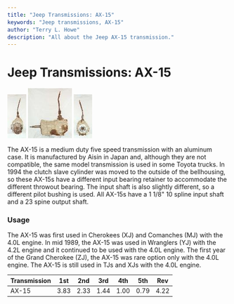 ```yaml
---
title: "Jeep Transmissions: AX-15"
keywords: "Jeep transmissions, AX-15"
author: "Terry L. Howe"
description: "All about the Jeep AX-15 transmission."
---
```


# Jeep Transmissions: AX-15

[![AX-15 front](/trans/ax15fT.jpg)](/trans/ax15f.jpg)
[![AX-15 side](/trans/ax15sT.jpg)](/trans/ax15s.jpg)
[![AX-15 back](/trans/ax15bT.jpg)](/trans/ax15b.jpg)

The AX-15 is a medium duty five speed transmission with an
aluminum case.
It is manufactured by Aisin in Japan and, although they are not
compatible, the same model transmission is used in some Toyota trucks.
In 1994 the clutch slave cylinder was moved
to the outside of the bellhousing, so these AX-15s have a different
input bearing retainer to accommodate the different throwout bearing.
The input shaft is also slightly different, so a different pilot
bushing is used.  All AX-15s have a 1 1/8" 10 spline input shaft
and a 23 spine output shaft.

### Usage

The AX-15 was first used in Cherokees (XJ) and Comanches (MJ)
with the 4.0L engine.  In mid 1989, the AX-15 was used in Wranglers
(YJ) with the 4.2L engine and it continued to be used with the 4.0L
engine.  The first year of the Grand Cherokee (ZJ), the AX-15 was
rare option only with the 4.0L engine.  The AX-15 is
still used in TJs and XJs with the 4.0L engine.

| Transmission | 1st | 2nd | 3rd | 4th | 5th | Rev |
| --- | --- | --- | --- | --- | --- | --- |
| AX-15 | 3.83 | 2.33 | 1.44 | 1.00 | 0.79 | 4.22 |